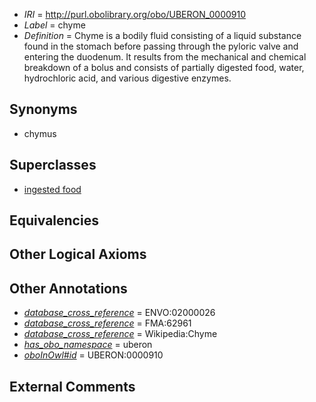  * *IRI* = http://purl.obolibrary.org/obo/UBERON_0000910
 * *Label* = chyme
 * *Definition* = Chyme is a bodily fluid consisting of a liquid substance found in the stomach before passing through the pyloric valve and entering the duodenum. It results from the mechanical and chemical breakdown of a bolus and consists of partially digested food, water, hydrochloric acid, and various digestive enzymes.

## Synonyms

 * chymus

## Superclasses

 * [ingested food](../../UBERON/12/UBERON_0012112.md)

## Equivalencies


## Other Logical Axioms


## Other Annotations

 * *[database_cross_reference](../../ef/oboInOwl#hasDbXref.md)* = ENVO:02000026
 * *[database_cross_reference](../../ef/oboInOwl#hasDbXref.md)* = FMA:62961
 * *[database_cross_reference](../../ef/oboInOwl#hasDbXref.md)* = Wikipedia:Chyme
 * *[has_obo_namespace](../../ce/oboInOwl#hasOBONamespace.md)* = uberon
 * *[oboInOwl#id](../../id/oboInOwl#id.md)* = UBERON:0000910

## External Comments

